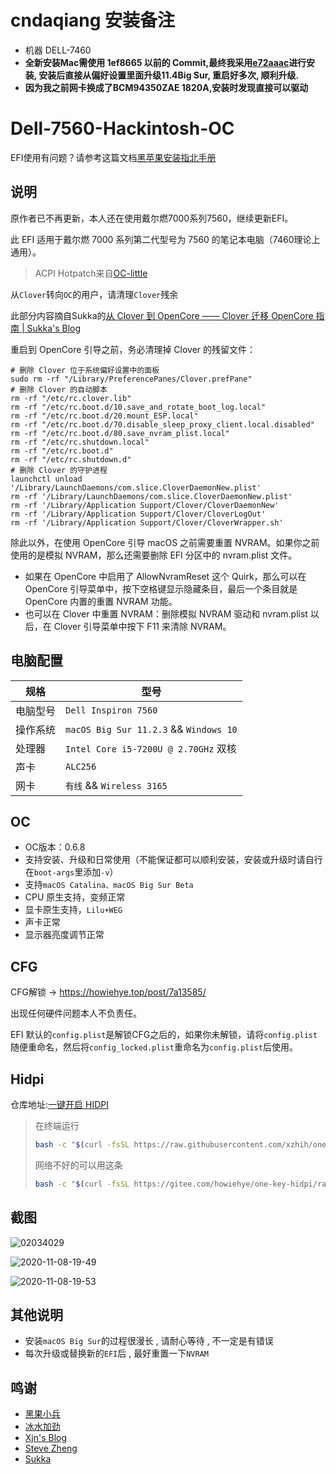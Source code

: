 # cndaqiang 安装备注
- 机器 DELL-7460
- **全新安装Mac需使用 1ef8665 以前的 Commit,最终我采用[e72aaac](https://github.com/cndaqiang/Dell-7560-Hackintosh-OC/tree/e72aaacf7ffa648e490d62b97c247d0d927a7742)进行安装, 安装后直接从偏好设置里面升级11.4Big Sur, 重启好多次, 顺利升级.**
- **因为我之前网卡换成了BCM94350ZAE 1820A,安装时发现直接可以驱动**


# Dell-7560-Hackintosh-OC

EFI使用有问题？请参考这篇文档[黑苹果安装指北手册](https://howiehye.top/post/9ff9620/)

## 说明

原作者已不再更新，本人还在使用戴尔燃7000系列7560，继续更新EFI。

此 EFI 适用于戴尔燃 7000 系列第二代型号为 7560 的笔记本电脑（7460理论上通用）。

> ACPI Hotpatch来自[OC-little](https://github.com/daliansky/OC-little)

从`Clover`转向`OC`的用户，请清理`Clover`残余

此部分内容摘自Sukka的[从 Clover 到 OpenCore —— Clover 迁移 OpenCore 指南 | Sukka's Blog](https://blog.skk.moe/post/from-clover-to-opencore)

重启到 OpenCore 引导之前，务必清理掉 Clover 的残留文件：

```shell
# 删除 Clover 位于系统偏好设置中的面板
sudo rm -rf "/Library/PreferencePanes/Clover.prefPane"
# 删除 Clover 的自动脚本
rm -rf "/etc/rc.clover.lib"
rm -rf "/etc/rc.boot.d/10.save_and_rotate_boot_log.local"
rm -rf "/etc/rc.boot.d/20.mount_ESP.local"
rm -rf "/etc/rc.boot.d/70.disable_sleep_proxy_client.local.disabled"
rm -rf "/etc/rc.boot.d/80.save_nvram_plist.local"
rm -rf "/etc/rc.shutdown.local"
rm -rf "/etc/rc.boot.d"
rm -rf "/etc/rc.shutdown.d"
# 删除 Clover 的守护进程
launchctl unload '/Library/LaunchDaemons/com.slice.CloverDaemonNew.plist'
rm -rf '/Library/LaunchDaemons/com.slice.CloverDaemonNew.plist'
rm -rf '/Library/Application Support/Clover/CloverDaemonNew'
rm -rf '/Library/Application Support/Clover/CloverLogOut'
rm -rf '/Library/Application Support/Clover/CloverWrapper.sh'
```

除此以外，在使用 OpenCore 引导 macOS 之前需要重置 NVRAM。如果你之前使用的是模拟 NVRAM，那么还需要删除 EFI 分区中的 nvram.plist 文件。

- 如果在 OpenCore 中启用了 AllowNvramReset 这个 Quirk，那么可以在 OpenCore 引导菜单中，按下空格键显示隐藏条目，最后一个条目就是 OpenCore 内置的重置 NVRAM 功能。
- 也可以在 Clover 中重置 NVRAM：删除模拟 NVRAM 驱动和 nvram.plist 以后，在 Clover 引导菜单中按下 F11 来清除 NVRAM。

## 电脑配置

| 规格     | 型号                                        |
| -------- | ------------------------------------------- |
| 电脑型号 | `Dell Inspiron 7560`                        |
| 操作系统 | `macOS Big Sur 11.2.3` && `Windows 10` |
| 处理器   | `Intel Core i5-7200U @ 2.70GHz` 双核        |
| 声卡     | `ALC256`                                    |
| 网卡     | `有线` && `Wireless 3165`                           |

## OC

- OC版本：0.6.8
- 支持安装、升级和日常使用（不能保证都可以顺利安装，安装或升级时请自行在`boot-args`里添加`-v`）
- 支持`macOS Catalina、macOS Big Sur Beta`
- CPU 原生支持，变频正常
- 显卡原生支持，`Lilu+WEG`
- 声卡正常
- 显示器亮度调节正常

## CFG

CFG解锁 -> https://howiehye.top/post/7a13585/

出现任何硬件问题本人不负责任。

EFI 默认的`config.plist`是解锁CFG之后的，如果你未解锁，请将`config.plist`随便重命名，然后将`config_locked.plist`重命名为`config.plist`后使用。

## Hidpi

仓库地址:[一键开启 HIDPI](https://github.com/xzhih/one-key-hidpi)

> 在终端运行
>
> ```bash
> bash -c "$(curl -fsSL https://raw.githubusercontent.com/xzhih/one-key-hidpi/master/hidpi.sh)"
> ```
>
> 网络不好的可以用这条
>
> ```bash
> bash -c "$(curl -fsSL https://gitee.com/howiehye/one-key-hidpi/raw/master/hidpi.sh)"
> ```

## 截图

![02034029](https://cdn.jsdelivr.net/gh/HowieHye/CDN@master/img/02034029.4wq9mpvmx5s0.png)

![2020-11-08-19-49](https://img.howiehye.top//img/2020-11-08-19-49.png)

![2020-11-08-19-53](https://img.howiehye.top//img/2020-11-08-19-53.png)

## 其他说明

- 安装`macOS Big Sur`的过程很漫长 , 请耐心等待 , 不一定是有错误
- 每次升级或替换新的`EFI`后 , 最好重置一下`NVRAM`

## 鸣谢

- [黑果小兵](https://github.com/daliansky/)
- [冰水加劲](https://github.com/xzhih/)
- [Xjn's Blog](https://blog.xjn819.com/)
- [Steve Zheng](https://github.com/stevezhengshiqi)
- [Sukka](https://github.com/SukkaW)
